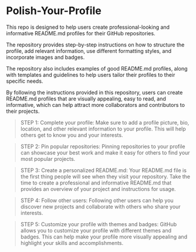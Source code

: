 # Polish-Your-Profile
This repo is designed to help users create professional-looking and informative README.md profiles for their GitHub repositories. 

The repository provides step-by-step instructions on how to structure the profile, add relevant information, use different formatting styles, and incorporate images and badges. 

The repository also includes examples of good README.md profiles, along with templates and guidelines to help users tailor their profiles to their specific needs. 

By following the instructions provided in this repository, users can create README.md profiles that are visually appealing, easy to read, and informative, which can help attract more collaborators and contributors to their projects.

>STEP 1: Complete your profile: Make sure to add a profile picture, bio, location, and other relevant information to your profile. This will help others get to know you and your interests.

>STEP 2: Pin popular repositories: Pinning repositories to your profile can showcase your best work and make it easy for others to find your most popular projects.

>STEP 3: Create a personalized README.md: Your README.md file is the first thing people will see when they visit your repository. Take the time to create a professional and informative README.md that provides an overview of your project and instructions for usage.

>STEP 4: Follow other users: Following other users can help you discover new projects and collaborate with others who share your interests.

>STEP 5: Customize your profile with themes and badges: GitHub allows you to customize your profile with different themes and badges. This can help make your profile more visually appealing and highlight your skills and accomplishments.